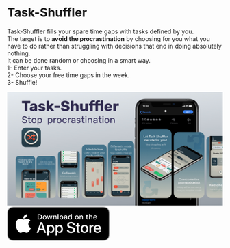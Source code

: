# Task-Shuffler
Task-Shuffler fills your spare time gaps with tasks defined by you.  
The target is to __avoid the procrastination__ by choosing for you what you have to do rather than struggling with decisions that end in doing absolutely nothing.  
It can be done random or choosing in a smart way.  
1- Enter your tasks.  
2- Choose your free time gaps in the week.  
3- Shuffle!  

[![](covergithub.jpg)](https://apps.apple.com/us/app/task-shuffler/id1552752499)  
[![](appstorelogo.png)](https://apps.apple.com/us/app/task-shuffler/id1552752499)